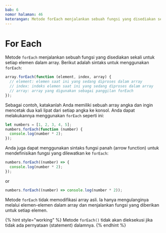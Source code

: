 ```yaml
---
bab: 6
nomor halaman: 46
keterangan: Metode forEach menjalankan sebuah fungsi yang disediakan sekali untuk setiap elemen dalam array.
---
```


# For Each

Metode `forEach` menjalankan sebuah fungsi yang disediakan sekali untuk setiap elemen dalam array. Berikut adalah sintaks untuk menggunakan `forEach`:

```javascript
array.forEach(function (element, index, array) {
  // element: elemen saat ini yang sedang diproses dalam array
  // index: indeks elemen saat ini yang sedang diproses dalam array
  // array: array yang digunakan sebagai panggilan forEach
});
```

Sebagai contoh, katakanlah Anda memiliki sebuah array angka dan ingin mencetak dua kali lipat dari setiap angka ke konsol. Anda dapat melakukannya menggunakan `forEach` seperti ini:

```typescript
let numbers = [1, 2, 3, 4, 5];
numbers.forEach(function (number) {
  console.log(number * 2);
});
```

Anda juga dapat menggunakan sintaks fungsi panah (arrow function) untuk mendefinisikan fungsi yang dilewatkan ke `forEach`:

```typescript
numbers.forEach((number) => {
  console.log(number * 2);
});
```

or

```typescript
numbers.forEach((number) => console.log(number * 2));
```

Metode `forEach` tidak memodifikasi array asli. Ia hanya mengulanginya melalui elemen-elemen dalam array dan menjalankan fungsi yang diberikan untuk setiap elemen.

{% hint style="working" %}
Metode `forEach()` tidak akan dieksekusi jika tidak ada pernyataan (statement) dalamnya.
{% endhint %}
